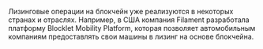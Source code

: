 Лизинговые операции на блокчейн уже реализуются в некоторых странах и отраслях. Например, в США компания Filament разработала платформу Blocklet Mobility Platform, которая позволяет автомобильным компаниям предоставлять свои машины в лизинг на основе блокчейна.